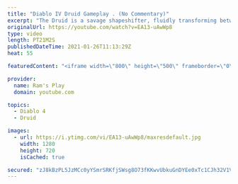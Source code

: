 ```yaml
---
title: "Diablo IV Druid Gameplay . (No Commentary)"
excerpt: "The Druid is a savage shapeshifter, fluidly transforming between the forms of a towering bear or a vicious werewolf to fight alongside the creatures of the wild."
originalUrl: https://youtube.com/watch?v=EA13-uAwWp8
type: video
length: PT21M2S
publishedDateTime: 2021-01-26T11:13:29Z
heat: 55

featuredContent: "<iframe width=\"800\" height=\"500\" frameborder=\"0\" src=\"https://www.youtube.com/embed/EA13-uAwWp8\" allow=\"accelerometer; autoplay; encrypted-media; gyroscope; picture-in-picture\" allowfullscreen></iframe>"

provider:
  name: Ram's Play
  domain: youtube.com

topics:
  - Diablo 4
  - Druid

images:
  - url: https://i.ytimg.com/vi/EA13-uAwWp8/maxresdefault.jpg
    width: 1280
    height: 720
    isCached: true

secured: "zJ8kBzPL5JzMCc0yYSmrSRKfjSWsg8O73fKKwvUbkuGnDYEe0xTc1CJh32V1VUMvpTm67W/ZhcmR8i+7KQy0FDvqRP7lHVKapqIfvAzio9MCiYevyoSkhijRIqlhNVeSRd1c1e6grULtI+3nPrIEAEYn8Ew+ifiY7ZtUYVtreOgQHMUpeY21aBqwBxkiFSWzfAdT/ckfD1TO5l9BqjVHKBSGuEziXbDq9/GMlfo6AJk9q2fUK74Iok2JG7B5lDMayvRnXGKUWS/91RKCzZHFnl6p4H2PSEy3bImWsBd/w8639ZY8oV6iEhPrdAfpkKKzVSmwKUofjxl3vHGxDdWtsQOAa8zcME14c/0CgHHJ/w8/5lNy/LyUZvNjAJQcYkhft6QX2k4p4STO4MhIwDE8WZfAHfwm+/ZQQH8GyjrHx5zDUzd++y6NDcak78RSDQAc;Rcv/UFzuH3FMJxR2dWH4gg=="
---
```


